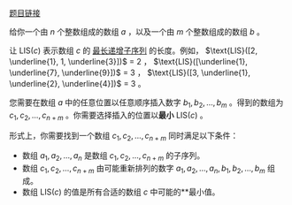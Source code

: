 [题目链接](https://codeforces.com/contest/1894/problem/D)


给你一个由 $n$ 个整数组成的数组 $a$ ，以及一个由 $m$ 个整数组成的数组 $b$ 。

让 $\text{LIS}(c)$ 表示数组 $c$ 的 [最长递增子序列](https://en.wikipedia.org/wiki/Longest_increasing_subsequence) 的长度。例如， $\text{LIS}([2, \underline{1}, 1, \underline{3}])$ = $2$ ， $\text{LIS}([\underline{1}, \underline{7}, \underline{9}])$ = $3$ ， $\text{LIS}([3, \underline{1}, \underline{2}, \underline{4}])$ = $3$ 。

您需要在数组 $a$ 中的任意位置以任意顺序插入数字 $b_1, b_2, \ldots, b_m$ 。得到的数组为 $c_1, c_2, \ldots, c_{n+m}$ 。你需要选择插入的位置以**最小** $\text{LIS}(c)$ 。

形式上，你需要找到一个数组 $c_1, c_2, \ldots, c_{n+m}$ 同时满足以下条件：

- 数组 $a_1, a_2, \ldots, a_n$ 是数组 $c_1, c_2, \ldots, c_{n+m}$ 的子序列。
- 数组 $c_1, c_2, \ldots, c_{n+m}$ 由可能重新排列的数字 $a_1, a_2, \ldots, a_n, b_1, b_2, \ldots, b_m$ 组成。
- 数组 $\text{LIS}(c)$ 的值是所有合适的数组 $c$ 中可能的**最小值。